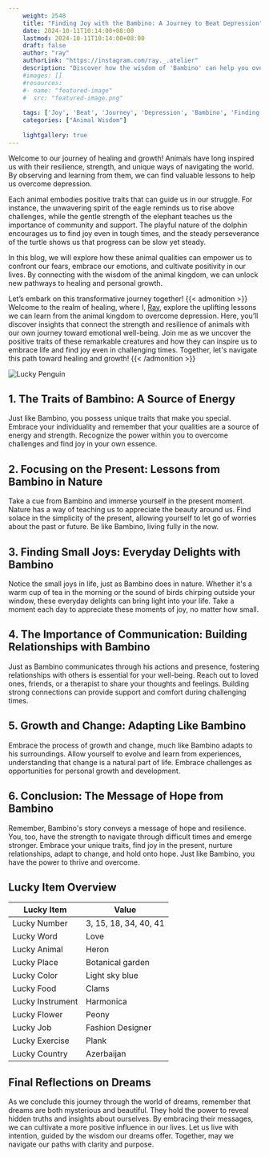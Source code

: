 ```yaml
---
    weight: 2548
    title: "Finding Joy with the Bambino: A Journey to Beat Depression"  # Assuming 'title' column exists
    date: 2024-10-11T10:14:00+08:00
    lastmod: 2024-10-11T10:14:00+08:00
    draft: false
    author: "ray"
    authorLink: "https://instagram.com/ray._.atelier"
    description: "Discover how the wisdom of 'Bambino' can help you overcome depression and find joy in your life journey."
    #images: []
    #resources:
    #- name: "featured-image"
    #  src: "featured-image.png"
    
    tags: ['Joy', 'Beat', 'Journey', 'Depression', 'Bambino', 'Finding']
    categories: ["Animal Wisdom"]
    
    lightgallery: true
---
```

    
Welcome to our journey of healing and growth! Animals have long inspired us with their resilience, strength, and unique ways of navigating the world. By observing and learning from them, we can find valuable lessons to help us overcome depression.

Each animal embodies positive traits that can guide us in our struggle. For instance, the unwavering spirit of the eagle reminds us to rise above challenges, while the gentle strength of the elephant teaches us the importance of community and support. The playful nature of the dolphin encourages us to find joy even in tough times, and the steady perseverance of the turtle shows us that progress can be slow yet steady.

In this blog, we will explore how these animal qualities can empower us to confront our fears, embrace our emotions, and cultivate positivity in our lives. By connecting with the wisdom of the animal kingdom, we can unlock new pathways to healing and personal growth.

Let’s embark on this transformative journey together!
{{< admonition >}}
Welcome to the realm of healing, where I, [Ray](https://instagram.com/ray._.atelier), explore the uplifting lessons we can learn from the animal kingdom to overcome depression. Here, you’ll discover insights that connect the strength and resilience of animals with our own journey toward emotional well-being. Join me as we uncover the positive traits of these remarkable creatures and how they can inspire us to embrace life and find joy even in challenging times. Together, let's navigate this path toward healing and growth!
{{< /admonition >}}

![Lucky Penguin](https://cdn.pixabay.com/photo/2024/09/07/02/34/penguins-9028827_1280.jpg "Lucky Penguin")

## 1. The Traits of Bambino: A Source of Energy
Just like Bambino, you possess unique traits that make you special. Embrace your individuality and remember that your qualities are a source of energy and strength. Recognize the power within you to overcome challenges and find joy in your own essence.

## 2. Focusing on the Present: Lessons from Bambino in Nature
Take a cue from Bambino and immerse yourself in the present moment. Nature has a way of teaching us to appreciate the beauty around us. Find solace in the simplicity of the present, allowing yourself to let go of worries about the past or future. Be like Bambino, living fully in the now.

## 3. Finding Small Joys: Everyday Delights with Bambino
Notice the small joys in life, just as Bambino does in nature. Whether it's a warm cup of tea in the morning or the sound of birds chirping outside your window, these everyday delights can bring light into your life. Take a moment each day to appreciate these moments of joy, no matter how small.

## 4. The Importance of Communication: Building Relationships with Bambino
Just as Bambino communicates through his actions and presence, fostering relationships with others is essential for your well-being. Reach out to loved ones, friends, or a therapist to share your thoughts and feelings. Building strong connections can provide support and comfort during challenging times.

## 5. Growth and Change: Adapting Like Bambino
Embrace the process of growth and change, much like Bambino adapts to his surroundings. Allow yourself to evolve and learn from experiences, understanding that change is a natural part of life. Embrace challenges as opportunities for personal growth and development.

## 6. Conclusion: The Message of Hope from Bambino
Remember, Bambino's story conveys a message of hope and resilience. You, too, have the strength to navigate through difficult times and emerge stronger. Embrace your unique traits, find joy in the present, nurture relationships, adapt to change, and hold onto hope. Just like Bambino, you have the power to thrive and overcome.


## Lucky Item Overview
| Lucky Item          | Value              |
|---------------|--------------------|
| Lucky Number        | 3, 15, 18, 34, 40, 41  |
| Lucky Word          | Love |
| Lucky Animal        | Heron |
| Lucky Place         | Botanical garden     |
| Lucky Color         | Light sky blue     |
| Lucky Food          | Clams      |
| Lucky Instrument    | Harmonica |
| Lucky Flower        | Peony    |
| Lucky Job           | Fashion Designer       |
| Lucky Exercise      | Plank  |
| Lucky Country       | Azerbaijan    |


##  Final Reflections on Dreams

As we conclude this journey through the world of dreams, remember that dreams are both mysterious and beautiful. They hold the power to reveal hidden truths and insights about ourselves. By embracing their messages, we can cultivate a more positive influence in our lives. Let us live with intention, guided by the wisdom our dreams offer. Together, may we navigate our paths with clarity and purpose.
